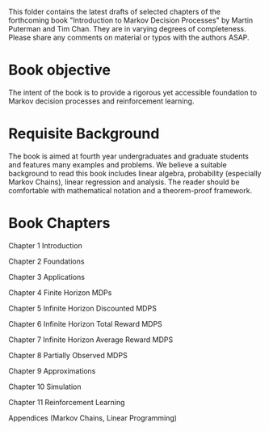 This folder contains the latest drafts of selected chapters of the forthcoming book "Introduction to Markov Decision Processes" by Martin Puterman and Tim Chan. They are in varying degrees of completeness.  Please share any comments on material or typos with the authors ASAP.

# Book objective 

The intent of the book is to provide a rigorous yet accessible foundation to Markov decision processes and reinforcement learning.   

# Requisite Background

The book is aimed at fourth year undergraduates and graduate students and features many examples and problems.
We believe a suitable background to read this book includes linear algebra, probability (especially Markov Chains), linear regression and analysis. 
The reader should be comfortable with mathematical notation and a theorem-proof framework.

# Book Chapters

Chapter 1 Introduction

Chapter 2 Foundations

Chapter 3 Applications

Chapter 4 Finite Horizon MDPs

Chapter 5 Infinite Horizon Discounted MDPS

Chapter 6 Infinite Horizon Total Reward MDPS

Chapter 7 Infinite Horizon Average Reward MDPS

Chapter 8 Partially Observed MDPS

Chapter 9 Approximations

Chapter 10 Simulation 

Chapter 11 Reinforcement Learning

Appendices (Markov Chains, Linear Programming)

